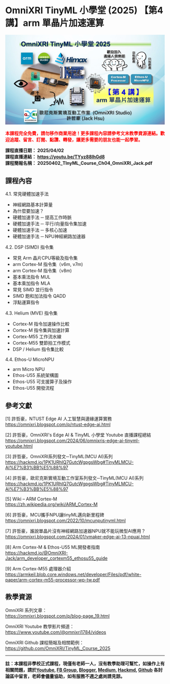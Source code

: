 # OmniXRI TinyML 小學堂 (2025) 【第4講】arm 單晶片加速運算

<img src="https://raw.githubusercontent.com/OmniXRI/TinyML_Course_2025/refs/heads/main/images/2025_TinyML%E5%B0%8F%E5%AD%B8%E5%A0%82%E8%AA%B2%E7%A8%8B%E7%9B%B4%E6%92%AD%E5%9C%96%E7%A4%BA_Ch4.JPG" alt="" width="640">  

<span style="color:#FF0000;">**本課程完全免費，請勿移作商業用途！更多課程內容請參考文末教學資源連結。歡迎追蹤、留言、訂閱、點讚、轉發，讓更多需要的朋友也能一起學習。**</span>

**課程直播日期： 2025/04/02**   
**課程直播連結： https://youtu.be/TYyz88IhGd8**  
**課程簡報名稱： 20250402_TInyML_Course_Ch04_OmniXRI_Jack.pdf**  

## 課程內容

4.1. 常見硬體加速手法  
* 神經網路基本計算量  
* 為什麼要加速？  
* 硬體加速手法 ─ 提高工作時脈  
* 硬體加速手法 ─ 平行/向量指令集加速  
* 硬體加速手法 ─ 多核心加速  
* 硬體加速手法 ─ NPU神經網路加速器  

4.2. DSP (SIMD) 指令集  
* 常見 Arm 晶片CPU等級及指令集  
* arm Cortex-M 指令集（v6m, v7m)  
* arm Cortex-M 指令集（v8m)  
* 基本乘法指令 MUL  
* 基本乘加指令 MLA  
* 常見 SIMD 並行指令  
* SIMD 飽和加法指令 QADD  
* 浮點運算指令  

4.3. Helium (MVE) 指令集  
* Cortex-M 指令加速操作比較  
* Cortex-M 指令集與加速計算  
* Cortex-M55 工作流水線  
* Cortex-M55 雙節拍工作模式  
* DSP / Helium 指令集比較  

4.4. Ethos-U MicroNPU  
* arm Micro NPU  
* Ethos-U55 系統架構圖  
* Ethos-U55 可支援算子及操作  
* Ethos-U55 開發流程  

## 參考文獻

[1] 許哲豪，NTUST Edge AI 人工智慧與邊緣運算實務  
https://omnixri.blogspot.com/p/ntust-edge-ai.html  

[2] 許哲豪，OmniXRI's Edge AI & TinyML 小學堂 Youtube 直播課程總結  
https://omnixri.blogspot.com/2024/06/omnixris-edge-ai-tinyml-youtube.html  

[3] 許哲豪，OmniXRI系列發文─TinyML(MCU AI)系列  
https://hackmd.io/1PK1URhIQ7GutcWgpgsWbg#TinyMLMCU-AI%E7%B3%BB%E5%88%97  

[4] 許哲豪，歐尼克斯實境互動工作室系列發文─TinyML(MCU AI)系列  
https://hackmd.io/1PK1URhIQ7GutcWgpgsWbg#TinyMLMCU-AI%E7%B3%BB%E5%88%97  

[5] Wiki – ARM Cortex-M  
https://zh.wikipedia.org/wiki/ARM_Cortex-M  

[6] 許哲豪，MCU攜手NPU讓tinyML邁向新里程碑  
https://omnixri.blogspot.com/2022/10/mcunputinyml.html  

[7] 許哲豪，誰說單晶片沒有神經網路加速器NPU就不能玩微型AI應用？  
https://omnixri.blogspot.com/2024/01/vmaker-edge-ai-13-npuai.html  

[8] Arm Cortex-M & Ethos-U55 ML開發者指南  
https://hackmd.io/@OmniXRI-Jack/arm_developer_cortexm55_ethosu55_guide  

[9] Arm Cortex-M55 處理器介紹  
https://armkeil.blob.core.windows.net/developer/Files/pdf/white-paper/arm-cortex-m55-processor-wp-tw.pdf  

## 教學資源

OmniXRI 系列文章：  
https://omnixri.blogspot.com/p/blog-page_19.html  

OmniXRI Youtube 教學影片頻道：  
https://www.youtube.com/@omnixri1784/videos  

OmniXRI Github 課程簡報及相關範例：  
https://github.com/OmniXRI/TinyML_Course_2025

---
**註：本課程非學校正式課程，現僅有老師一人，沒有教學助理可幫忙，如操作上有相關問題，請於[Youtube](https://www.youtube.com/@omnixri1784/featured), [FB Group](https://www.facebook.com/groups/edgeaitw), [Blogger](https://omnixri.blogspot.com/), [Medium](https://omnixri.medium.com/), [Hackmd](https://hackmd.io/@OmniXRI-Jack), [Github](https://github.com/OmniXRI) 各討論區中留言，老師會儘量協助，如有服務不週之處尚請見諒。**

